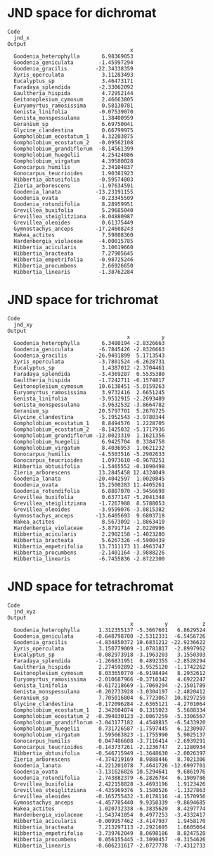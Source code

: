 # JND space for dichromat

    Code
      jnd_x
    Output
                                           x
      Goodenia_heterophylla       6.98369053
      Goodenia_geniculata        -1.45997294
      Goodenia_gracilis         -22.34338359
      Xyris_operculata            3.11283493
      Eucalyptus_sp               3.46473171
      Faradaya_splendida         -2.33062092
      Gaultheria_hispida          4.72952144
      Geitonoplesium_cymosum      2.46663805
      Euryomyrtus_ramosissima     0.58130781
      Genista_linifolia          -0.07539070
      Genista_monspessulana       1.38400959
      Geranium_sp                 6.69750041
      Glycine_clandestina         0.66799975
      Gompholobium_ecostatum_1    4.32203875
      Gompholobium_ecostatum_2   -0.09562108
      Gompholobium_grandiflorum  -8.14561399
      Gompholobium_huegelii       4.25424086
      Gompholobium_virgatum       4.39580028
      Gonocarpus_humilis          2.34104837
      Gonocarpus_teucrioides      1.90381923
      Hibbertia_obtusifolia      -0.59574803
      Zieria_arborescens         -1.97634591
      Goodenia_lanata           -13.23191155
      Goodenia_ovata             -0.23345509
      Goodenia_rotundifolia       8.28959951
      Grevillea_buxifolia         5.29685040
      Grevillea_steiglitziana    -8.04880987
      Grevillea_oleoides          0.61375449
      Gymnostachys_anceps       -17.24608243
      Hakea_actites               7.59808360
      Hardenbergia_violaceae     -4.00015785
      Hibbertia_acicularis        3.10619660
      Hibbertia_bracteata         7.27905645
      Hibbertia_empetrifolia     -0.98725246
      Hibbertia_procumbens        2.66926650
      Hibbertia_linearis         -1.38762284

# JND space for trichromat

    Code
      jnd_xy
    Output
                                          x          y
      Goodenia_heterophylla       6.3480194 -2.8326663
      Goodenia_geniculata        -6.7845426 -2.8326663
      Goodenia_gracilis         -26.9491899  5.1713543
      Xyris_operculata           -3.7801524 -6.2628731
      Eucalyptus_sp               1.4387012 -2.3704461
      Faradaya_splendida         -3.4369287  0.5535380
      Gaultheria_hispida         -1.7242711 -6.1574817
      Geitonoplesium_cymosum     10.6138451 -5.0159263
      Euryomyrtus_ramosissima     3.9732416  2.6651245
      Genista_linifolia          -3.9512915 -2.2693489
      Genista_monspessulana      -3.9632532 -3.8664782
      Geranium_sp                20.5797701  5.2676725
      Glycine_clandestina        -5.1952543 -3.9780344
      Gompholobium_ecostatum_1    8.8494576  1.2228705
      Gompholobium_ecostatum_2   -8.1425032 -5.1717936
      Gompholobium_grandiflorum -12.0023319  1.1621356
      Gompholobium_huegelii       6.9425704  0.3384758
      Gompholobium_virgatum       8.4036953  1.0621232
      Gonocarpus_humilis         -4.5503516 -5.2902633
      Gonocarpus_teucrioides      1.0973610 -0.9678251
      Hibbertia_obtusifolia      -1.5465552 -0.1090498
      Zieria_arborescens         13.2845458 12.4324049
      Goodenia_lanata           -20.4042597  1.0020845
      Goodenia_ovata             15.2500283 11.4405261
      Goodenia_rotundifolia       6.8887070 -3.9456698
      Grevillea_buxifolia         0.6377147 -5.2041348
      Grevillea_steiglitziana    -1.7267988  8.5788053
      Grevillea_oleoides         -3.9599076 -3.0815382
      Gymnostachys_anceps       -13.6405693  9.6803718
      Hakea_actites               8.5673092 -1.8863410
      Hardenbergia_violaceae     -3.8791714  2.0220996
      Hibbertia_acicularis        2.2902158 -1.4023280
      Hibbertia_bracteata         5.6267326 -4.5900439
      Hibbertia_empetrifolia     13.7311173 11.4963747
      Hibbertia_procumbens       -2.1401164 -3.9888226
      Hibbertia_linearis         -6.7455836 -2.8722300

# JND space for tetrachromat

    Code
      jnd_xyz
    Output
                                           x          y           z
      Goodenia_heterophylla      1.312355137 -5.3667601   6.8629524
      Goodenia_geniculata       -0.648798700 -2.5312331  -6.5456726
      Goodenia_gracilis         -4.834850372 10.6831212 -22.9236622
      Xyris_operculata           3.150779009 -1.0781817  -2.8997962
      Eucalyptus_sp             -0.082973918 -3.1963203   3.1550303
      Faradaya_splendida        -1.266831951  0.4892355  -2.8528294
      Gaultheria_hispida         2.274592892 -3.9525120  -1.1742262
      Geitonoplesium_cymosum     8.033650770 -6.9198494   8.2932612
      Euryomyrtus_ramosissima   -2.010687966 -0.3710342   4.6922247
      Genista_linifolia         -0.617218669 -1.7069294  -2.1501789
      Genista_monspessulana     -0.202733928 -3.0304197  -2.4820412
      Geranium_sp                7.705016804  6.7723067  10.8297259
      Glycine_clandestina       -0.172096284 -2.6365121  -4.2701064
      Gompholobium_ecostatum_1   2.342604074  0.1315023   5.5688334
      Gompholobium_ecostatum_2  -0.394030123 -2.0067259  -5.3306567
      Gompholobium_grandiflorum -3.043177182  4.4548815  -6.5433920
      Gompholobium_huegelii      0.731726587 -1.7597445   6.1230907
      Gompholobium_virgatum      1.595663823 -1.1755990   5.9025137
      Gonocarpus_humilis         0.047486608 -3.7116414  -2.6939291
      Gonocarpus_teucrioides    -0.143737261 -2.1236747   2.1280934
      Hibbertia_obtusifolia     -0.546715949 -1.3648630  -2.0026397
      Zieria_arborescens        -4.374219169  8.9888446   8.7021306
      Goodenia_lanata           -4.221201078  7.4641726 -12.6997701
      Goodenia_ovata            -3.131626826 10.5294641   9.6861976
      Goodenia_rotundifolia      2.743882379 -6.2826784   6.1909786
      Grevillea_buxifolia        2.422158828 -3.4693196   1.9123426
      Grevillea_steiglitziana   -4.435969376  5.1580526  -1.1327863
      Grevillea_oleoides        -0.165755432 -3.0178116  -4.1570956
      Gymnostachys_anceps       -4.457785440  9.9350339  -9.8694685
      Hakea_actites              1.020732338 -6.3835620   8.4297774
      Hardenbergia_violaceae    -1.543741054  0.4977253  -3.4332417
      Hibbertia_acicularis      -0.009957462 -3.4147937   1.9458170
      Hibbertia_bracteata        7.213297113 -2.2921695   1.6605064
      Hibbertia_empetrifolia    -3.739762049  8.0698186   8.8247528
      Hibbertia_procumbens       0.056155445 -3.3090457  -0.3154626
      Hibbertia_linearis        -0.606231617 -2.0727778  -7.4312733

